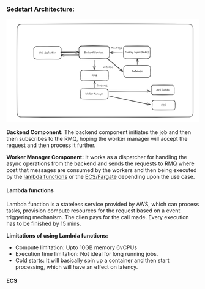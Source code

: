 ### Sedstart Architecture:

![High level](../../assets/images/SedStart.png)


**Backend Component:** The backend component initiates the job and then then subscribes to the RMQ, hoping the worker manager will accept the request and then process it further.

**Worker Manager Component:**
It works as a dispatcher for handling the async operations from the backend and sends the requests to RMQ where post that messages are consumed by the workers and then being executed by the [lambda functions](#lambda-functions) or the [ECS/Fargate](#ecs) depending upon the use case.


#### Lambda functions ####
Lambda function is a stateless service provided by AWS, which can process tasks, provision compute resources for the request based on a event triggering mechanism. The clien pays for the call made. Every execution has to be finished by 15 mins. 

**Limitations of using Lambda functions:**

- Compute limitation: Upto 10GB memory 6vCPUs
- Execution time limitation: Not ideal for long running jobs.
- Cold starts: It will basically spin up a container and then start processing, which will have an effect on latency.

#### ECS ####